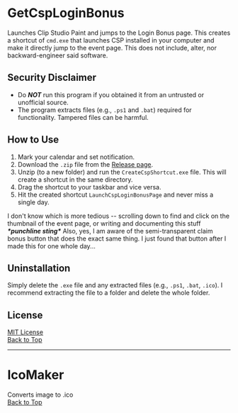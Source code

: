 # GetCspLoginBonus  
Launches Clip Studio Paint and jumps to the Login Bonus page. This creates a shortcut of `cmd.exe` that launches CSP installed in your computer and make it directly jump to the event page. This does not include, alter, nor backward-engineer said software.  

## Security Disclaimer  
- Do _**NOT**_ run this program if you obtained it from an untrusted or unofficial source.
- The program extracts files (e.g., `.ps1` and `.bat`) required for functionality. Tampered files can be harmful.

## How to Use  
1. Mark your calendar and set notification.
2. Download the `.zip` file from the [Release page](https://github.com/marrshmallow/PowerShellApps/releases/).
3. Unzip (to a new folder) and run the `CreateCspShortcut.exe` file. This will create a shortcut in the same directory.
4. Drag the shortcut to your taskbar and vice versa.
5. Hit the created shortcut `LaunchCspLoginBonusPage` and never miss a single day.

I don't know which is more tedious -- scrolling down to find and click on the thumbnail of the event page, or writing and documenting this stuff ___\*punchline sting\*___ 
Also, yes, I am aware of the semi-transparent claim bonus button that does the exact same thing. I just found that button after I made this for one whole day...  

## Uninstallation  
Simply delete the `.exe` file and any extracted files (e.g., `.ps1`, `.bat`, `.ico`). I recommend extracting the file to a folder and delete the whole folder.

## License  
[MIT License](https://opensource.org/licenses/MIT)  
[Back to Top](#table-of-contents)  

---

# IcoMaker  
Converts image to .ico  
[Back to Top](#table-of-contents)
